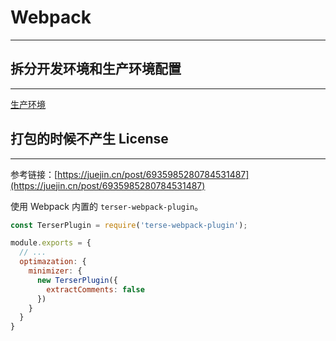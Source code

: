 # Webpack

----------

## 拆分开发环境和生产环境配置

----------

[生产环境](https://webpack.docschina.org/guides/production/)

## 打包的时候不产生 License

----------

参考链接：[https://juejin.cn/post/6935985280784531487](https://juejin.cn/post/6935985280784531487)

使用 Webpack 内置的 `terser-webpack-plugin`。

```js
const TerserPlugin = require('terse-webpack-plugin');

module.exports = {
  // ...
  optimazation: {
    minimizer: {
      new TerserPlugin({
        extractComments: false
      })
    }
  }
}
```
